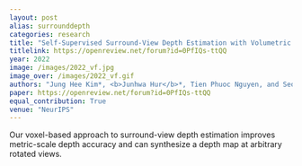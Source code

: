 ```yaml
---
layout: post
alias: surrounddepth
categories: research
title: "Self-Supervised Surround-View Depth Estimation with Volumetric Feature Fusion"
titlelink: https://openreview.net/forum?id=0PfIQs-ttQQ
year: 2022
image: /images/2022_vf.jpg
image_over: /images/2022_vf.gif
authors: "Jung Hee Kim*, <b>Junhwa Hur</b>*, Tien Phuoc Nguyen, and Seong-Gyun Jeong"
paper: https://openreview.net/forum?id=0PfIQs-ttQQ
equal_contribution: True
venue: "NeurIPS"
---
```


Our voxel-based approach to surround-view depth estimation improves metric-scale depth accuracy and can synthesize a depth map at arbitrary rotated views.